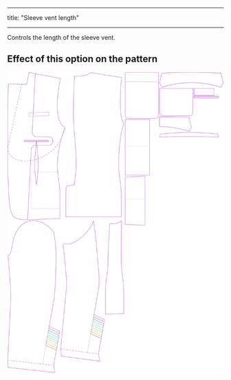 ***

title: "Sleeve vent length"

***

Controls the length of the sleeve vent.

## Effect of this option on the pattern

![This image shows the effect of this option by superimposing several variants that have a different value for this option](jaeger_sleeveventlength_sample.svg "Effect of this option on the pattern")
